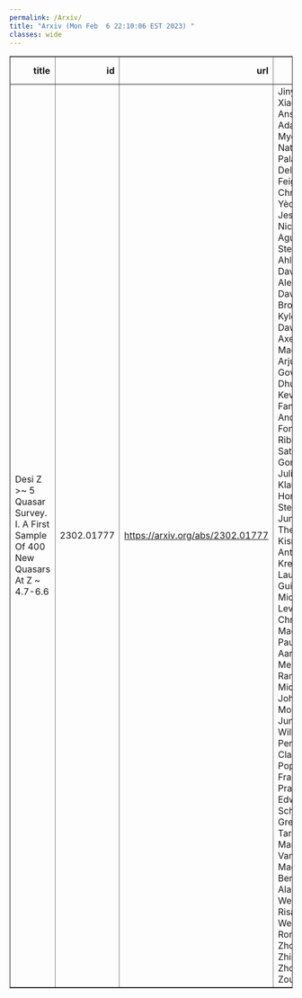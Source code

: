 ```yaml
---
permalink: /Arxiv/
title: "Arxiv (Mon Feb  6 22:10:06 EST 2023) "
classes: wide
---
```

<table border="1" class="dataframe">
  <thead>
    <tr style="text-align: right;">
      <th>title</th>
      <th>id</th>
      <th>url</th>
      <th>authors</th>
      <th>Local Authors</th>
    </tr>
  </thead>
  <tbody>
    <tr>
      <td>Desi Z &gt;~ 5 Quasar Survey. I. A First Sample Of 400 New Quasars At Z ~   4.7-6.6</td>
      <td>2302.01777</td>
      <td><a href="https://arxiv.org/abs/2302.01777" target="_blank">https://arxiv.org/abs/2302.01777</a></td>
      <td>Jinyi Yang, Xiaohui Fan, Ansh Gupta, Adam Myers, Nathalie Palanque-Delabrouille, Feige Wang, Christophe Yèche, Jessica Nicole Aguilar, Steven Ahlen, David Alexander, David Brooks, Kyle Dawson, Axel De La Macorra, Arjun Dey, Govinda Dhungana, Kevin Fanning, Andreu Font-Ribera, Satya Gontcho, Julien Guy, Klaus Honscheid, Stephanie Juneau, Theodore Kisner, Anthony Kremin, Laurent Le Guillou, Michael Levi, Christophe Magneville, Paul Martini, Aaron Meisner, Ramon Miquel, John Moustakas, Jundan Nie, Will Percival, Claire Poppett, Francisco Prada, Edward Schlafly, Gregory Tarlé, Mariana Vargas Magana, Benjamin Alan Weaver, Risa Wechsler, Rongpu Zhou, Zhimin Zhou, Hu Zou</td>
      <td>Kevin Fanning, Klaus Honscheid, Paul Martini</td>
    </tr>
  </tbody>
</table>